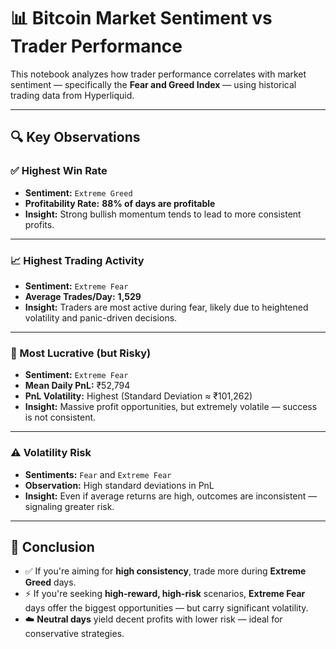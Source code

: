 # 📊 Bitcoin Market Sentiment vs Trader Performance

This notebook analyzes how trader performance correlates with market sentiment — specifically the **Fear and Greed Index** — using historical trading data from Hyperliquid.

---

## 🔍 Key Observations

### ✅ Highest Win Rate
- **Sentiment:** `Extreme Greed`
- **Profitability Rate:** **88% of days are profitable**
- **Insight:** Strong bullish momentum tends to lead to more consistent profits.

---

### 📈 Highest Trading Activity
- **Sentiment:** `Extreme Fear`
- **Average Trades/Day:** **1,529**
- **Insight:** Traders are most active during fear, likely due to heightened volatility and panic-driven decisions.

---

### 💸 Most Lucrative (but Risky)
- **Sentiment:** `Extreme Fear`
- **Mean Daily PnL:** ₹52,794
- **PnL Volatility:** Highest (Standard Deviation ≈ ₹101,262)
- **Insight:** Massive profit opportunities, but extremely volatile — success is not consistent.

---

### ⚠️ Volatility Risk
- **Sentiments:** `Fear` and `Extreme Fear`
- **Observation:** High standard deviations in PnL
- **Insight:** Even if average returns are high, outcomes are inconsistent — signaling greater risk.

---

## 📌 Conclusion

- ✅ If you're aiming for **high consistency**, trade more during **Extreme Greed** days.
- ⚡ If you're seeking **high-reward, high-risk** scenarios, **Extreme Fear** days offer the biggest opportunities — but carry significant volatility.
- ☁️ **Neutral days** yield decent profits with lower risk — ideal for conservative strategies.



